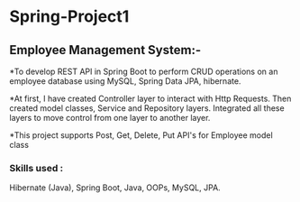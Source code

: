 # Spring-Project1
## Employee Management System:-

*To develop REST API in Spring Boot to perform CRUD operations on an employee database using MySQL, Spring Data JPA, hibernate.

*At first, I have created Controller layer to interact with Http Requests. Then created model classes, Service and Repository layers. Integrated all these layers to move control from one layer to another layer.

*This project supports Post, Get, Delete, Put API's for Employee model class


### Skills used : 
Hibernate (Java),
Spring Boot,
Java,
OOPs,
MySQL,
JPA.

